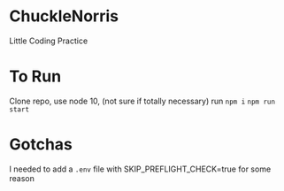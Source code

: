 # ChuckleNorris

Little Coding Practice

# To Run

Clone repo, use node 10, (not sure if totally necessary)
run `npm i` `npm run start`

# Gotchas

I needed to add a `.env` file with SKIP_PREFLIGHT_CHECK=true for some reason
